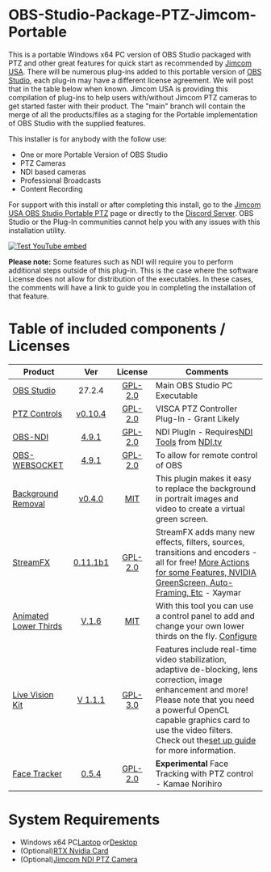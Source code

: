 # OBS-Studio-Package-PTZ-Jimcom-Portable

This is a portable Windows x64 PC version of OBS Studio packaged with PTZ and other great features for quick start as recommended by [Jimcom USA](https://www.jimcom.us/). There will be numerous plug-ins added to this portable version of [OBS Studio](https://obsproject.com/), each plug-in may have a different license agreement. We will post that in the table below when known. Jimcom USA is providing this compilation of plug-ins to help users with/without Jimcom PTZ cameras to get started faster with their product. The "main" branch will contain the merge of all the products/files as a staging for the Portable implementation of OBS Studio with the supplied features.

This installer is for anybody with the follow use:

* One or more Portable Version of OBS Studio
* PTZ Cameras
* NDI based cameras
* Professional Broadcasts
* Content Recording 

For support with this install or after completing this install, go to the [Jimcom USA OBS Studio Portable PTZ](https://www.jimcom.us/obs-studio-portable/) page or directly to the [Discord Server](https://discord.gg/c5NWCrWK22/). OBS Studio or the Plug-In communities cannot help you with any issues with this installation utility.

[![Test YouTube embed](http://img.youtube.com/vi/Gbvr3u_NjDg/0.jpg)](http://www.youtube.com/watch?v=Gbvr3u_NjDg)

**Please note:** Some features such as NDI will require you to perform additional steps outside of this plug-in. This is the case where the software License does not allow for distribution of the executables. In these cases, the comments will have a link to guide you in completing the installation of that feature.

# Table of included components / Licenses


| Product                                                                                                                 |                             Ver                             |                                    License                                    | Comments                                                                                                                                                                                                                                                                                                                      |
| ------------------------------------------------------------------------------------------------------------------------- | :-----------------------------------------------------------: | :-----------------------------------------------------------------------------: | ------------------------------------------------------------------------------------------------------------------------------------------------------------------------------------------------------------------------------------------------------------------------------------------------------------------------------- |
| [OBS Studio](https://obsproject.com/)                                                                                   |                           27.2.4                           |    [GPL-2.0](https://github.com/obsproject/obs-studio/blob/master/COPYING)    | Main OBS Studio PC Executable                                                                                                                                                                                                                                                                                                 |
| [PTZ Controls](https://obsproject.com/forum/resources/ptz-controls.1284/)                                               |        [v0.10.4](https://github.com/glikely/obs-ptz)        |        [GPL-2.0](https://github.com/glikely/obs-ptz/blob/main/LICENSE)        | VISCA PTZ Controller Plug-In - Grant Likely                                                                                                                                                                                                                                                                                   |
| [OBS-NDI](https://obsproject.com/forum/resources/obs-ndi-newtek-ndi%E2%84%A2-integration-into-obs-studio.528/)          |         [4.9.1](https://github.com/Palakis/obs-ndi)         |       [GPL-2.0](https://github.com/Palakis/obs-ndi/blob/master/LICENSE)       | NDI PlugIn - Requires[NDI Tools](https://www.ndi.tv/form-windows-tools-ndi5) from [NDI.tv](https://www.ndi.tv)                                                                                                                                                                                                                |
| [OBS-WEBSOCKET](https://obsproject.com/forum/resources/obs-websocket-remote-control-obs-studio-from-websockets.466/)    |    [4.9.1](https://github.com/obsproject/obs-websocket)    |  [GPL-2.0](https://github.com/obsproject/obs-websocket/blob/master/LICENSE)  | To allow for remote control of OBS                                                                                                                                                                                                                                                                                            |
| [Background Removal](https://obsproject.com/forum/resources/background-removal-portrait-segmentation.1260/)             | [v0.4.0](https://github.com/royshil/obs-backgroundremoval) |   [MIT](https://github.com/royshil/obs-backgroundremoval/blob/main/LICENSE)   | This plugin makes it easy to replace the background in portrait images and video to create a virtual green screen.                                                                                                                                                                                                            |
| [StreamFX](https://obsproject.com/forum/resources/streamfx-for-obs%C2%AE-studio.578/)                                   |     [0.11.1b1](https://github.com/Xaymar/obs-StreamFX)     |     [GPL-2.0](https://github.com/Xaymar/obs-StreamFX/blob/master/LICENSE)     | StreamFX adds many new effects, filters, sources, transitions and encoders - all for free! [More Actions for some Features, NVIDIA GreenScreen, Auto-Framing, Etc](https://github.com/Xaymar/obs-StreamFX/wiki) - Xaymar                                                                                                       |
| [Animated Lower Thirds](https://obsproject.com/forum/resources/animated-lower-thirds-with-dockable-control-panel.1057/) | [V.1.6](https://github.com/noeal-dac/Animated-Lower-Thirds) | [MIT](https://github.com/noeal-dac/Animated-Lower-Thirds/blob/master/LICENSE) | With this tool you can use a control panel to add and change your own lower thirds on the fly. [Configure](https://www.youtube.com/watch?v=tddMYWya7O0)                                                                                                                                        |
| [Live Vision Kit](https://obsproject.com/forum/resources/livevisionkit.1480/)                                           |    [V 1.1.1](https://github.com/Crowsinc/LiveVisionKit)    |    [GPL-3.0](https://github.com/Crowsinc/LiveVisionKit/blob/main/LICENSE)    | Features include real-time video stabilization, adaptive de-blocking, lens correction, image enhancement and more! Please note that you need a powerful OpenCL capable graphics card to use the video filters. Check out the[set up guide](https://github.com/Crowsinc/LiveVisionKit/wiki/Set-Up-Guide) for more information. |
| [Face Tracker](https://obsproject.com/forum/resources/face-tracker.1294/)                                               |    [0.5.4](https://github.com/norihiro/obs-face-tracker)    |   [GPL-2.0](https://github.com/norihiro/obs-face-tracker/blob/main/LICENSE)   | **Experimental** Face Tracking with PTZ control - Kamae Norihiro                                                                                                                                                                                                                                                              |

# System Requirements

- Windows x64 PC[Laptop](https://amzn.to/36wFW4j) or[Desktop](https://amzn.to/3s9uiVa)
- (Optional)[RTX Nvidia Card](https://amzn.to/3BIhOHA)
- (Optional)[Jimcom NDI PTZ Camera](https://www.jimcom.us/product-tag/ndi-ptz/)
